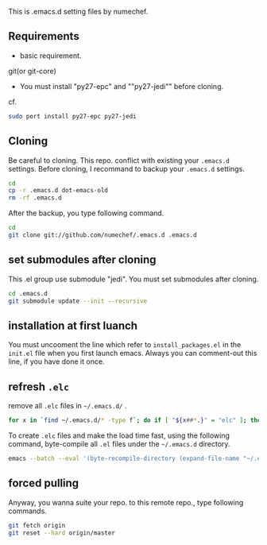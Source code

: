 This is .emacs.d setting files by numechef.

Requirements
-------------

* basic requirement.

git(or git-core)

* You must install "py27-epc" and ""py27-jedi"" before cloning.

cf.

```sh
sudo port install py27-epc py27-jedi
```



Cloning
-----------------------------

Be careful to cloning. This repo. conflict with existing your `.emacs.d` settings.
Before cloning, I recommand to backup your `.emacs.d` settings.

```sh
cd
cp -r .emacs.d dot-emacs-old
rm -rf .emacs.d
```

After the backup, you type following command.

```sh
cd
git clone git://github.com/numechef/.emacs.d .emacs.d
```



set submodules after cloning
-----------------------------

This .el group use submodule "jedi".
You must set submodules after cloning.

```sh
cd .emacs.d
git submodule update --init --recursive

```

installation at first luanch
------------------------------

You must uncooment the line which refer to `install_packages.el` in the `init.el` file when you first launch emacs.
Always you can comment-out this line, if you have done it once.

refresh `.elc`
-----------------

remove all `.elc` files in `~/.emacs.d/` .

```sh
for x in `find ~/.emacs.d/* -type f`; do if [ "${x##*.}" = "elc" ]; then rm $x; fi; done
```

To create `.elc` files and make the load time fast, using the following command, byte-compile all `.el` files under the `~/.emacs.d` directory.

```sh
emacs --batch --eval '(byte-recompile-directory (expand-file-name "~/.emacs.d/") 0)'
```



forced pulling
-----------------

Anyway, you wanna suite your repo. to this remote repo., type following commands.

```sh
git fetch origin
git reset --hard origin/master
```
